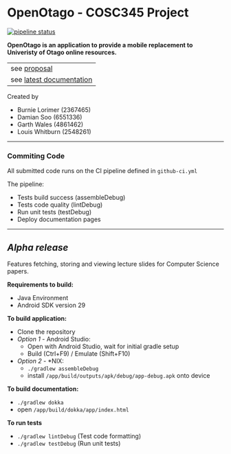 # OpenOtago - COSC345 Project
[![pipeline status](https://altitude.otago.ac.nz/lwhitburn/c345-project/badges/master/pipeline.svg)](https://altitude.otago.ac.nz/lwhitburn/c345-project/-/commits/master)

**OpenOtago is an application to provide a mobile replacement to Univeristy of Otago online resources.**

<table>
<tr>
    <td>see <a href="https://altitude.otago.ac.nz/lwhitburn/c345-project/-/blob/master/proposal/proposal.pdf">proposal</a></td> 
</tr>

<tr>
    <td>see <a href="https://altitude.otago.ac.nz/lwhitburn/c345-project/-/jobs/artifacts/master/file/public/app/index.html?job=pages">latest documentation</a></td>
</tr>
</table>

Created by
 - Burnie Lorimer (2367465)
 - Damian Soo (6551336)
 - Garth Wales (4861462) 
 - Louis Whitburn (2548261)

---
### **Commiting Code** 
All submitted code runs on the CI pipeline defined in ```github-ci.yml```

The pipeline:
 - Tests build success (assembleDebug)    
 - Tests code quality (lintDebug)
 - Run unit tests (testDebug)
 - Deploy documentation pages

----
## *Alpha release* 
Features fetching, storing and viewing lecture slides for Computer Science papers.

**Requirements to build:**
 - Java Environment
 - Android SDK version 29 

**To build application:**
- Clone the repository
- *Option 1* - Android Studio:
    - Open with Android Studio, wait for initial gradle setup
    - Build (Ctrl+F9) / Emulate (Shift+F10)
- *Option 2* - *NIX:
    - ```./gradlew assembleDebug ```
    - install ```/app/build/outputs/apk/debug/app-debug.apk``` onto device

**To build documentation:**
 - ```./gradlew dokka```
 - open ```/app/build/dokka/app/index.html```

 **To run tests**
 - ```./gradlew lintDebug``` (Test code formatting)
 - ```./gradlew testDebug``` (Run unit tests)
